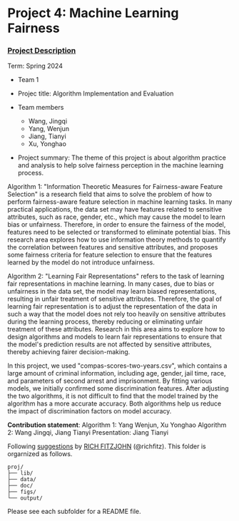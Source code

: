 # Project 4: Machine Learning Fairness

### [Project Description](doc/project4_desc.md)

Term: Spring 2024

+ Team 1
+ Projec title: Algorithm Implementation and Evaluation
+ Team members
	+ Wang, Jingqi
	+ Yang, Wenjun
	+ Jiang, Tianyi
	+ Xu, Yonghao

+ Project summary: The theme of this project is about algorithm practice and analysis to help solve fairness perception in the machine learning process.

Algorithm 1: "Information Theoretic Measures for Fairness-aware Feature Selection" is a research field that aims to solve the problem of how to perform fairness-aware feature selection in machine learning tasks. In many practical applications, the data set may have features related to sensitive attributes, such as race, gender, etc., which may cause the model to learn bias or unfairness. Therefore, in order to ensure the fairness of the model, features need to be selected or transformed to eliminate potential bias. This research area explores how to use information theory methods to quantify the correlation between features and sensitive attributes, and proposes some fairness criteria for feature selection to ensure that the features learned by the model do not introduce unfairness.

Algorithm 2: "Learning Fair Representations" refers to the task of learning fair representations in machine learning. In many cases, due to bias or unfairness in the data set, the model may learn biased representations, resulting in unfair treatment of sensitive attributes. Therefore, the goal of learning fair representation is to adjust the representation of the data in such a way that the model does not rely too heavily on sensitive attributes during the learning process, thereby reducing or eliminating unfair treatment of these attributes. Research in this area aims to explore how to design algorithms and models to learn fair representations to ensure that the model's prediction results are not affected by sensitive attributes, thereby achieving fairer decision-making.

In this project, we used "compas-scores-two-years.csv", which contains a large amount of criminal information, including age, gender, jail time, race, and parameters of second arrest and imprisonment. By fitting various models, we initially confirmed some discrimination features. After adjusting the two algorithms, it is not difficult to find that the model trained by the algorithm has a more accurate accuracy. Both algorithms help us reduce the impact of discrimination factors on model accuracy.

**Contribution statement**: 
Algorithm 1: Yang Wenjun, Xu Yonghao 
Algorithm 2: Wang Jingqi, Jiang Tianyi
Presentation: Jiang Tianyi

Following [suggestions](http://nicercode.github.io/blog/2013-04-05-projects/) by [RICH FITZJOHN](http://nicercode.github.io/about/#Team) (@richfitz). This folder is orgarnized as follows.

```
proj/
├── lib/
├── data/
├── doc/
├── figs/
└── output/
```

Please see each subfolder for a README file.
